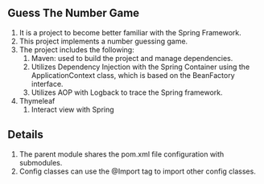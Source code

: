 ## Guess The Number Game
1. It is a project to become better familiar with the Spring Framework.
2. This project implements a number guessing game.
3. The project includes the following:
    1. Maven: used to build the project and manage dependencies.
    2. Utilizes Dependency Injection with the Spring Container using the ApplicationContext class, which is based on the BeanFactory interface.
    3. Utilizes AOP with Logback to trace the Spring framework.
4. Thymeleaf
    1. Interact view with Spring 
    
## Details
1. The parent module shares the pom.xml file configuration with submodules.
2. Config classes can use the @Import tag to import other config classes.